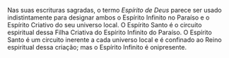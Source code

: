 Nas suas escrituras sagradas, o termo *Espírito de Deus* parece ser usado indistintamente para designar ambos o Espírito Infinito no Paraíso e o Espírito Criativo do seu universo local. O Espírito Santo é o circuito espiritual dessa Filha Criativa do Espírito Infinito do Paraíso. O Espírito Santo é um circuito inerente a cada universo local e é confinado ao Reino espiritual dessa criação; mas o Espírito Infinito é onipresente.
